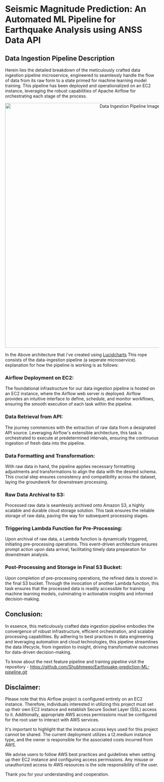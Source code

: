 # Seismic Magnitude Prediction: An Automated ML Pipeline for Earthquake Analysis using ANSS Data API

## Data Ingestion Pipeline Description
Herein lies the detailed breakdown of the meticulously crafted data ingestion pipeline microservice, engineered to seamlessly handle the flow of data from its raw form to a state primed for machine learning model training. This pipeline has been deployed and operationalized on an EC2 instance, leveraging the robust capabilities of Apache Airflow for orchestrating each stage of the process.

<p align="center">
  <img src="https://github.com/Shubhmeep/AWS-Airflow-DataIngestion-Pipeline/assets/97219802/84e04dad-5084-4b90-979f-747b314f439e" width="800" alt="Data Ingestion Pipeline Image">
</p>

In the Above architecture that i've created using [Lucidcharts](https://lucid.app/lucidchart/57b8e7c4-3203-46e1-b205-e510b7ca170e/edit?viewport_loc=728%2C877%2C2853%2C1259%2C.Q4MUjXso07N&invitationId=inv_279445a0-7953-4521-bf35-7309b1fbc793) This rope consists of the data-ingestion pipeline (a seperate microservice). explanation for how the pipeline is working is as follows:

### Airflow Deployment on EC2:
The foundational infrastructure for our data ingestion pipeline is hosted on an EC2 instance, where the Airflow web server is deployed. Airflow provides an intuitive interface to define, schedule, and monitor workflows, ensuring the smooth execution of each task within the pipeline.

### Data Retrieval from API:
The journey commences with the extraction of raw data from a designated API source. Leveraging Airflow's extensible architecture, this task is orchestrated to execute at predetermined intervals, ensuring the continuous ingestion of fresh data into the pipeline.

### Data Formatting and Transformation:
With raw data in hand, the pipeline applies necessary formatting adjustments and transformations to align the data with the desired schema. This crucial step ensures consistency and compatibility across the dataset, laying the groundwork for downstream processing.

### Raw Data Archival to S3:
Processed raw data is seamlessly archived onto Amazon S3, a highly scalable and durable cloud storage solution. This task ensures the reliable storage of raw data, paving the way for subsequent processing stages.

### Triggering Lambda Function for Pre-Processing:
Upon archival of raw data, a Lambda function is dynamically triggered, initiating pre-processing operations. This event-driven architecture ensures prompt action upon data arrival, facilitating timely data preparation for downstream analysis.

### Post-Processing and Storage in Final S3 Bucket:
Upon completion of pre-processing operations, the refined data is stored in the final S3 bucket. Through the invocation of another Lambda function, this task ensures that the processed data is readily accessible for training machine learning models, culminating in actionable insights and informed decision-making.

## Conclusion:
In essence, this meticulously crafted data ingestion pipeline embodies the convergence of robust infrastructure, efficient orchestration, and scalable processing capabilities. By adhering to best practices in data engineering and leveraging automation and cloud technologies, this pipeline streamlines the data lifecycle, from ingestion to insight, driving transformative outcomes for data-driven decision-making.

To know about the next feature pipeline and training pipeline visit the repository - https://github.com/Shubhmeep/Earthquake-prediction-ML-pipeline.git

## Disclaimer:

Please note that this Airflow project is configured entirely on an EC2 instance. Therefore, individuals interested in utilizing this project must set up their own EC2 instance and establish Secure Socket Layer (SSL) access to it. Additionally, appropriate AWS access permissions must be configured for the root user to interact with AWS services.

It's important to highlight that the instance access keys used for this project cannot be shared. The current deployment utilizes a t2.medium instance type, and the owner is responsible for the associated costs incurred from AWS.

We advise users to follow AWS best practices and guidelines when setting up their EC2 instance and configuring access permissions. Any misuse or unauthorized access to AWS resources is the sole responsibility of the user.

Thank you for your understanding and cooperation.
